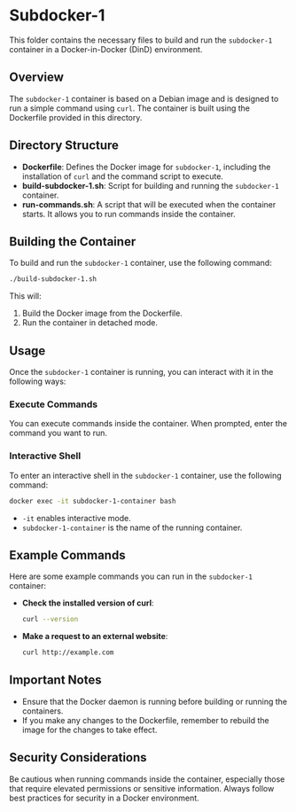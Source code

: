 # Subdocker-1

This folder contains the necessary files to build and run the `subdocker-1` container in a Docker-in-Docker (DinD) environment.

## Overview

The `subdocker-1` container is based on a Debian image and is designed to run a simple command using `curl`. The container is built using the Dockerfile provided in this directory.

## Directory Structure

- **Dockerfile**: Defines the Docker image for `subdocker-1`, including the installation of `curl` and the command script to execute.
- **build-subdocker-1.sh**: Script for building and running the `subdocker-1` container.
- **run-commands.sh**: A script that will be executed when the container starts. It allows you to run commands inside the container.

## Building the Container

To build and run the `subdocker-1` container, use the following command:

```bash
./build-subdocker-1.sh
```

This will:
1. Build the Docker image from the Dockerfile.
2. Run the container in detached mode.

## Usage

Once the `subdocker-1` container is running, you can interact with it in the following ways:

### Execute Commands

You can execute commands inside the container. When prompted, enter the command you want to run.

### Interactive Shell

To enter an interactive shell in the `subdocker-1` container, use the following command:

```bash
docker exec -it subdocker-1-container bash
```

- `-it` enables interactive mode.
- `subdocker-1-container` is the name of the running container.

## Example Commands

Here are some example commands you can run in the `subdocker-1` container:

- **Check the installed version of curl**:
  ```bash
  curl --version
  ```

- **Make a request to an external website**:
  ```bash
  curl http://example.com
  ```

## Important Notes

- Ensure that the Docker daemon is running before building or running the containers.
- If you make any changes to the Dockerfile, remember to rebuild the image for the changes to take effect.

## Security Considerations

Be cautious when running commands inside the container, especially those that require elevated permissions or sensitive information. Always follow best practices for security in a Docker environment.
